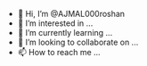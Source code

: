 - 👋 Hi, I’m @AJMAL000roshan
- 👀 I’m interested in ...
- 🌱 I’m currently learning ...
- 💞️ I’m looking to collaborate on ...
- 📫 How to reach me ...

<!---
AJMAL000roshan/AJMAL000roshan is a ✨ special ✨ repository because its `README.md` (this file) appears on your GitHub profile.
You can click the Preview link to take a look at your changes.
--->
